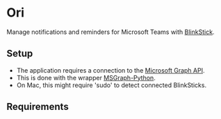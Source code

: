 # Ori
Manage notifications and reminders for Microsoft Teams with [BlinkStick](https://www.blinkstick.com).

## Setup
- The application requires a connection to the [Microsoft Graph API](https://developer.microsoft.com/en-us/graph).
- This is done with the wrapper [MSGraph-Python](https://github.com/Ztkent/msgraph-python).
- On Mac, this might require 'sudo' to detect connected BlinkSticks.
## Requirements